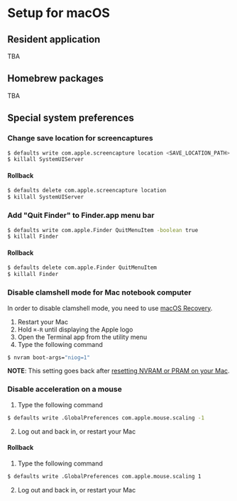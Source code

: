 # Setup for macOS
## Resident application
TBA

## Homebrew packages
TBA

## Special system preferences
### Change save location for screencaptures
```bash
$ defaults write com.apple.screencapture location <SAVE_LOCATION_PATH>
$ killall SystemUIServer
```

#### Rollback
```bash
$ defaults delete com.apple.screencapture location
$ killall SystemUIServer
```

### Add "Quit Finder" to Finder.app menu bar
```bash
$ defaults write com.apple.Finder QuitMenuItem -boolean true
$ killall Finder
```

#### Rollback
```bash
$ defaults delete com.apple.Finder QuitMenuItem
$ killall Finder
```

### Disable clamshell mode for Mac notebook computer
In order to disable clamshell mode, you need to use [macOS Recovery](https://support.apple.com/en-us/HT201314).

1. Restart your Mac
2. Hold `⌘-R` until displaying the Apple logo
3. Open the Terminal app from the utility menu
4. Type the following command
```bash
$ nvram boot-args="niog=1"
```

**NOTE**: This setting goes back after [resetting NVRAM or PRAM on your Mac](https://support.apple.com/en-us/HT204063).

### Disable acceleration on a mouse
1. Type the following command
```bash
$ defaults write .GlobalPreferences com.apple.mouse.scaling -1
```
2. Log out and back in, or restart your Mac

#### Rollback
1. Type the following command
```bash
$ defaults write .GlobalPreferences com.apple.mouse.scaling 1
```
2. Log out and back in, or restart your Mac
